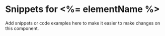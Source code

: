 # Snippets for <%= elementName %>

Add snippets or code examples here to make it easier to make changes on this component.
